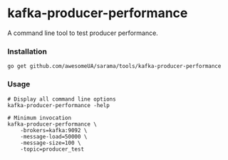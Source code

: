 # kafka-producer-performance

A command line tool to test producer performance.

### Installation

    go get github.com/awesomeUA/sarama/tools/kafka-producer-performance


### Usage

    # Display all command line options
    kafka-producer-performance -help

	# Minimum invocation
    kafka-producer-performance \
		-brokers=kafka:9092 \
		-message-load=50000 \
		-message-size=100 \
		-topic=producer_test
